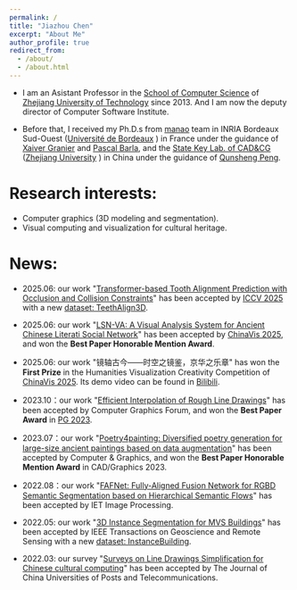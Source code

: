 ```yaml
---
permalink: /
title: "Jiazhou Chen"
excerpt: "About Me"
author_profile: true
redirect_from: 
  - /about/
  - /about.html
---
```


- I am an Asistant Professor in the [School of Computer Science](http://www.cs.zjut.edu.cn/html/index.html) of [Zhejiang University of Technology](http://www.zjut.edu.cn/) since 2013. And I am now the deputy director of Computer Software Institute.

- Before that, I received my Ph.D.s from [manao](http://manao.inria.fr/) team in INRIA Bordeaux Sud-Ouest ([Université de Bordeaux](http://www.u-bordeaux.fr/) ) in France under the guidance of [Xaiver Granier](http://xgranier.free.fr/) and [Pascal Barla](https://www.labri.fr/perso/barla/blog/), and the [State Key Lab. of CAD&CG](http://www.cad.zju.edu.cn/) ([Zhejiang University](https://www.zju.edu.cn/) ) in China under the guidance of [Qunsheng Peng](http://www.cad.zju.edu.cn/home/peng/).

Research interests:
======
- Computer graphics (3D modeling and segmentation).
- Visual computing and visualization for cultural heritage.

News:
======
- 2025.06: our work "[Transformer-based Tooth Alignment Prediction with Occlusion and Collision Constraints](https://californiachen.github.io/publications/2025ICCV/)" has been accepted by [ICCV 2025](https://iccv.thecvf.com/Conferences/2025/) with a new [dataset: TeethAlign3D](https://californiachen.github.io/datasets/TeethAlign3D).

- 2025.06: our work "[LSN-VA: A Visual Analysis System for Ancient Chinese Literati Social Network](https://californiachen.github.io/publications/2025JOV/)" has been accepted by [ChinaVis 2025](https://chinavis.org/2025/zh/), and won the **Best Paper Honorable Mention Award**. 

- 2025.06: our work "镜轴古今——时空之镜鉴，京华之乐章" has won the **First Prize** in the Humanities Visualization Creativity Competition of [ChinaVis 2025](https://chinavis.org/2025/zh/challenge). Its demo video can be found in [Bilibili](https://www.bilibili.com/video/BV1CDNtzSEQ5/).

- 2023.10：our work "[Efficient Interpolation of Rough Line Drawings](https://californiachen.github.io/publications/2023CGF/)" has been accepted by Computer Graphics Forum, and won the **Best Paper Award** in [PG 2023](https://pg2023.org/awards/).

- 2023.07：our work "[Poetry4painting: Diversified poetry generation for large-size ancient paintings based on data augmentation](https://californiachen.github.io/publications/2023CG/)" has been accepted by Computer & Graphics, and won the **Best Paper Honorable Mention Award** in CAD/Graphics 2023.

- 2022.08：our work "[FAFNet: Fully-Aligned Fusion Network for RGBD Semantic Segmentation based on Hierarchical Semantic Flows](https://californiachen.github.io/publications/2022FAFNET/)" has been accepted by IET Image Processing.

- 2022.05: our work "[3D Instance Segmentation for MVS Buildings](https://californiachen.github.io/publications/2022TGRS/)" has been accepted by IEEE Transactions on Geoscience and Remote Sensing with a new [dataset: InstanceBuilding](https://californiachen.github.io/datasets/InstanceBuilding).

- 2022.03: our survey "[Surveys on Line Drawings Simplification for Chinese cultural computing](https://californiachen.github.io/publications/2022CUPT/)" has been accepted by The Journal of China Universities of Posts and Telecommunications.

